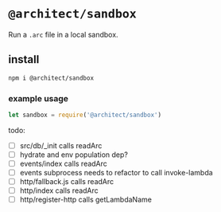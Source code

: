 # `@architect/sandbox`

Run a `.arc` file in a local sandbox.

## install

```bash
npm i @architect/sandbox
```

### example usage

```javascript
let sandbox = require('@architect/sandbox')
```

todo:
- [ ] src/db/_init calls readArc
- [ ] hydrate and env population dep?
- [ ] events/index calls readArc
- [ ] events subprocess needs to refactor to call invoke-lambda
- [ ] http/fallback.js calls readArc
- [ ] http/index calls readArc
- [ ] http/register-http calls getLambdaName
